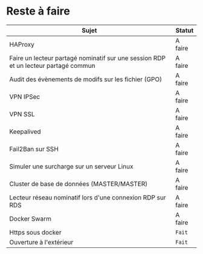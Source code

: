 # Reste à faire 
| Sujet  | Statut |
| ------------- | ------------- |
| HAProxy  | A faire  |
| Faire un lecteur partagé nominatif sur une session RDP et un lecteur partagé commun  | A faire  |
| Audit des évènements de modifs sur les fichier (GPO)  | A faire  |
| VPN IPSec  | A faire  |
| VPN SSL  | A faire  |
| Keepalived  | A faire  |
| Fail2Ban sur SSH  | A faire  |
| Simuler une surcharge sur un serveur Linux  | A faire  |
| Cluster de base de données (MASTER/MASTER)  | A faire  |
| Lecteur réseau nominatif lors d'une connexion RDP sur RDS  | A faire  |
| Docker Swarm  | A faire  |
| Https sous docker  | <code>Fait</code>  |
| Ouverture à l'extérieur  | <code>Fait</code>  |
